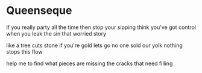 # Queenseque

If you really party all the time
then stop your sipping
think you've got control
when you leak the
sin that worried story

like a tree cuts stone
if you're gold lets go
no one sold our yolk
nothing stops this flow

help me to find
what pieces are missing
the cracks that need filling
